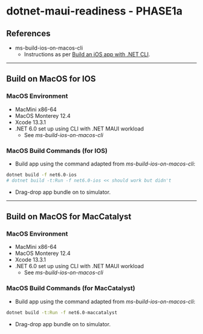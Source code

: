 # dotnet-maui-readiness - PHASE1a

## References

  - ms-build-ios-on-macos-cli
      - Instructions as per 
        [Build an iOS app with .NET CLI](https://docs.microsoft.com/en-us/dotnet/maui/ios/cli).

<hr/>

## Build on MacOS for IOS

### MacOS Environment

  - MacMini x86-64
  - MacOS Monterey 12.4
  - Xcode 13.3.1
  - .NET 6.0 set up using CLI with .NET MAUI workload
      - See *ms-build-ios-on-macos-cli*

### MacOS Build Commands (for IOS)

  - Build app using the command adapted from
*ms-build-ios-on-macos-cli*:
```sh
dotnet build -f net6.0-ios
# dotnet build -t:Run -f net6.0-ios << should work but didn't
```
  - Drag-drop app bundle on to simulator.

<hr/>

## Build on MacOS for MacCatalyst

### MacOS Environment

  - MacMini x86-64
  - MacOS Monterey 12.4
  - Xcode 13.3.1
  - .NET 6.0 set up using CLI with .NET MAUI workload
      - See *ms-build-ios-on-macos-cli*

### MacOS Build Commands (for MacCatalyst)

  - Build app using the command adapted from
*ms-build-ios-on-macos-cli*:
```sh
dotnet build -t:Run -f net6.0-maccatalyst
```
  - Drag-drop app bundle on to simulator.

